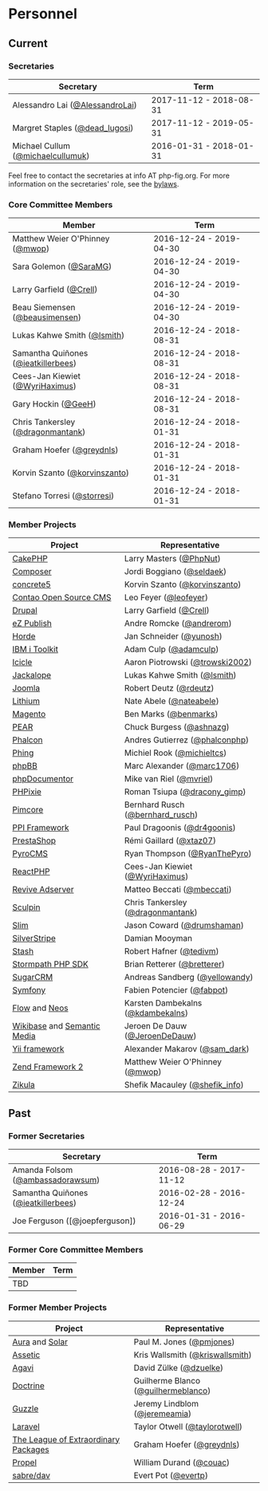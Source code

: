 # Personnel

## Current

### Secretaries

| Secretary                             | Term                    |
|---------------------------------------|-------------------------|
| Alessandro Lai ([@AlessandroLai])     | 2017-11-12 - 2018-08-31 |
| Margret Staples ([@dead_lugosi])      | 2017-11-12 - 2019-05-31 |
| Michael Cullum ([@michaelcullumuk])   | 2016-01-31 - 2018-01-31 |

Feel free to contact the secretaries at info AT php-fig.org. For more information on the secretaries' role, see the [bylaws](/bylaws).


### Core Committee Members

| Member                                | Term                    |
|---------------------------------------|-------------------------|
| Matthew Weier O'Phinney ([@mwop])     | 2016-12-24 - 2019-04-30 |
| Sara Golemon ([@SaraMG])              | 2016-12-24 - 2019-04-30 |
| Larry Garfield ([@Crell])             | 2016-12-24 - 2019-04-30 |
| Beau Siemensen ([@beausimensen])      | 2016-12-24 - 2019-04-30 |
| Lukas Kahwe Smith ([@lsmith])         | 2016-12-24 - 2018-08-31 |
| Samantha Quiñones ([@ieatkillerbees]) | 2016-12-24 - 2018-08-31 |
| Cees-Jan Kiewiet ([@WyriHaximus])     | 2016-12-24 - 2018-08-31 |
| Gary Hockin ([@GeeH])                 | 2016-12-24 - 2018-08-31 |
| Chris Tankersley ([@dragonmantank])   | 2016-12-24 - 2018-01-31 |
| Graham Hoefer ([@greydnls])           | 2016-12-24 - 2018-01-31 |
| Korvin Szanto ([@korvinszanto])       | 2016-12-24 - 2018-01-31 |
| Stefano Torresi ([@storresi])         | 2016-12-24 - 2018-01-31 |


### Member Projects

| Project                           | Representative                        |
|-----------------------------------|---------------------------------------|
| [CakePHP]                         | Larry Masters ([@PhpNut])             |
| [Composer]                        | Jordi Boggiano ([@seldaek])           |
| [concrete5]                       | Korvin Szanto ([@korvinszanto])       |
| [Contao Open Source CMS]          | Leo Feyer ([@leofeyer])               |
| [Drupal]                          | Larry Garfield ([@Crell])             |
| [eZ Publish]                      | Andre Romcke ([@andrerom])            |
| [Horde]                           | Jan Schneider ([@yunosh])             |
| [IBM i Toolkit]                   | Adam Culp ([@adamculp])               |
| [Icicle]                          | Aaron Piotrowski ([@trowski2002])     |
| [Jackalope]                       | Lukas Kahwe Smith ([@lsmith])         |
| [Joomla]                          | Robert Deutz ([@rdeutz])              |
| [Lithium]                         | Nate Abele ([@nateabele])             |
| [Magento]                         | Ben Marks ([@benmarks])               |
| [PEAR]                            | Chuck Burgess ([@ashnazg])            |
| [Phalcon]                         | Andres Gutierrez ([@phalconphp])      |
| [Phing]                           | Michiel Rook ([@michieltcs])          |
| [phpBB]                           | Marc Alexander ([@marc1706])          |
| [phpDocumentor]                   | Mike van Riel ([@mvriel])             |
| [PHPixie]                         | Roman Tsiupa ([@dracony_gimp])        |
| [Pimcore]                         | Bernhard Rusch ([@bernhard_rusch])    |
| [PPI Framework]                   | Paul Dragoonis ([@dr4goonis])         |
| [PrestaShop]                      | Rémi Gaillard ([@xtaz07])             |
| [PyroCMS]                         | Ryan Thompson ([@RyanThePyro])        |
| [ReactPHP]                        | Cees-Jan Kiewiet ([@WyriHaximus])     |
| [Revive Adserver]                 | Matteo Beccati ([@mbeccati])          |
| [Sculpin]                         | Chris Tankersley ([@dragonmantank])   |
| [Slim]                            | Jason Coward ([@drumshaman])          |
| [SilverStripe]                    | Damian Mooyman                        |
| [Stash]                           | Robert Hafner ([@tedivm])             |
| [Stormpath PHP SDK]               | Brian Retterer ([@bretterer])         |
| [SugarCRM]                        | Andreas Sandberg ([@yellowandy])      |
| [Symfony]                         | Fabien Potencier ([@fabpot])          |
| [Flow] and [Neos]                 | Karsten Dambekalns ([@kdambekalns])   |
| [Wikibase] and [Semantic Media]   | Jeroen De Dauw ([@JeroenDeDauw])      |
| [Yii framework]                   | Alexander Makarov ([@sam_dark])       |
| [Zend Framework 2]                | Matthew Weier O'Phinney ([@mwop])     |
| [Zikula]                          | Shefik Macauley ([@shefik_info])      |


## Past

### Former Secretaries

| Secretary                             | Term                    |
|---------------------------------------|-------------------------|
| Amanda Folsom ([@ambassadorawsum])    | 2016-08-28 - 2017-11-12 |
| Samantha Quiñones ([@ieatkillerbees]) | 2016-02-28 - 2016-12-24 |
| Joe Ferguson ([@joepferguson])        | 2016-01-31 - 2016-06-29 |


### Former Core Committee Members

| Member                                | Term                    |
|---------------------------------------|-------------------------|
| TBD                                   |                         |

### Former Member Projects

| Project                                   | Representative                        |
|-------------------------------------------|---------------------------------------|
| [Aura] and [Solar]                        | Paul M. Jones ([@pmjones])            |
| [Assetic]                                 | Kris Wallsmith ([@kriswallsmith])     |
| [Agavi]                                   | David Zülke ([@dzuelke])              |
| [Doctrine]                                | Guilherme Blanco ([@guilhermeblanco]) |
| [Guzzle]                                  | Jeremy Lindblom ([@jeremeamia])       |
| [Laravel]                                 | Taylor Otwell ([@taylorotwell])       |
| [The League of Extraordinary Packages]    | Graham Hoefer ([@greydnls])           |
| [Propel]                                  | William Durand ([@couac])             |
| [sabre/dav]                               | Evert Pot ([@evertp])                 |


[@adamculp]: https://twitter.com/adamculp
[@AlessandroLai]: https://twitter.com/AlessandroLai
[@ambassadorawsum]: https://twitter.com/ambassadorawsum
[@andrerom]: https://twitter.com/andrerom
[@ashnazg]: https://twitter.com/ashnazg
[@beausimensen]: https://twitter.com/beausimensen
[@benmarks]: https://twitter.com/benmark
[@bernhard_rusch]: https://twitter.com/bernhard_rusch
[@bretterer]: https://twitter.com/bretterer
[@couac]: https://twitter.com/couac
[@Crell]: https://twitter.com/Crell
[@dead_lugosi]: https://twitter.com/dead_lugosi
[@dr4goonis]: https://twitter.com/dr4goonis
[@dracony_gimp]: https://twitter.com/dracony_gimp
[@dragonmantank]: https://twitter.com/dragonmantank
[@drumshaman]: https://twitter.com/drumshaman
[@dzuelke]: https://twitter.com/dzuelke
[@evertp]: https://twitter.com/evertp
[@fabpot]: https://twitter.com/fabpot
[@GeeH]: https://twitter.com/GeeH
[@greydnls]: https://twitter.com/greydnls
[@guilhermeblanco]: https://twitter.com/guilhermeblanco
[@ieatkillerbees]: https://twitter.com/ieatkillerbees
[@jeremeamia]: https://twitter.com/jeremeamia
[@JeroenDeDauw]: https://twitter.com/JeroenDeDauw
[@kdambekalns]: https://twitter.com/kdambekalns
[@korvinszanto]: https://twitter.com/korvinszanto
[@kriswallsmith]: https://twitter.com/kriswallsmith
[@leofeyer]: https://twitter.com/leofeyer
[@lsmith]: https://twitter.com/lsmith
[@marc1706]: https://twitter.com/marc1706
[@mbeccati]: https://twitter.com/mbeccati
[@michaelcullumuk]: https://twitter.com/michaelcullumuk
[@michieltcs]: https://twitter.com/michieltcs
[@mvriel]: https://twitter.com/mvriel
[@mwop]: https://twitter.com/mwop
[@nateabele]: https://twitter.com/nateabele
[@phalconphp]: https://twitter.com/phalconphp
[@PhpNut]: https://twitter.com/PhpNut
[@pmjones]: https://twitter.com/pmjones
[@rdeutz]: https://twitter.com/rdeutz
[@RyanThePyro]: https://twitter.com/RyanThePyro
[@sam_dark]: https://twitter.com/sam_dark
[@SaraMG]: https://twitter.com/SaraMG
[@seldaek]: https://twitter.com/seldaek
[@shefik_info]: https://twitter.com/shefik_info
[@storresi]: https://twitter.com/storresi
[@taylorotwell]: https://twitter.com/taylorotwell
[@tedivm]: https://twitter.com/tedivm
[@trowski2002]: https://twitter.com/trowski2002
[@WyriHaximus]: https://twitter.com/WyriHaximus
[@xtaz07]: https://twitter.com/xtaz07
[@yellowandy]: https://twitter.com/yellowandy
[@yunosh]: https://twitter.com/yunosh

[Agavi]: http://www.agavi.org
[Assetic]: https://github.com/kriswallsmith/assetic
[Aura]: http://auraphp.github.com
[CakePHP]: http://cakephp.org
[Composer]: http://getcomposer.org
[concrete5]: http://www.concrete5.org
[Contao Open Source CMS]: https://contao.org
[Doctrine]: http://www.doctrine-project.org
[Drupal]: http://drupal.org
[eZ Publish]: http://ez.no
[Flow]: http://flow.typo3.org
[Guzzle]: http://guzzlephp.org
[Horde]: http://www.horde.org
[IBM i Toolkit]: https://github.com/zendtech/IbmiToolkit
[Icicle]: https://icicle.io
[Jackalope]: http://jackalope.github.com
[Joomla]: http://www.joomla.org
[Laravel]: http://laravel.com
[Lithium]: http://li3.me
[Magento]: http://magento.com
[Neos]: http://neos.io
[PEAR]: http://pear.php.net
[Phalcon]: http://www.phalconphp.com
[Phing]: http://www.phing.info
[phpBB]: http://www.phpbb.com
[phpDocumentor]: http://www.phpdoc.org
[PHPixie]: http://phpixie.com
[Pimcore]: http://www.pimcore.org
[PPI Framework]: https://github.com/ppi
[PrestaShop]: http://www.prestashop.com
[Propel]: http://www.propelorm.org
[PyroCMS]: http://www.pyrocms.com
[ReactPHP]: http://reactphp.org
[Revive Adserver]: http://www.revive-adserver.com
[sabre/dav]: http://sabre.io
[Sculpin]: https://sculpin.io
[Semantic Media]: http://www.semantic-mediawiki.org
[SilverStripe]: http://www.silverstripe.org
[Slim]: http://www.slimframework.com
[Solar]: http://solarphp.com
[Stash]: http://www.tedivm.com/stash
[Stormpath PHP SDK]: http://www.stormpath.com
[SugarCRM]: http://developers.sugarcrm.com/wordpress
[Symfony]: http://www.symfony.com
[The League of Extraordinary Packages]: http://thephpleague.com
[Wikibase]: http://www.wikiba.se
[Yii framework]: http://www.yiiframework.com
[Zend Framework 2]: http://framework.zend.com
[Zikula]: https://github.com/zikula
